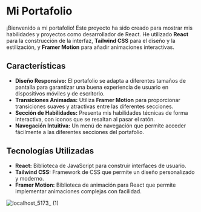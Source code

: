 # Mi Portafolio

¡Bienvenido a mi portafolio! Este proyecto ha sido creado para mostrar mis habilidades y proyectos como desarrollador de React. He utilizado **React** para la construcción de la interfaz, **Tailwind CSS** para el diseño y la estilización, y **Framer Motion** para añadir animaciones interactivas.

## Características

- **Diseño Responsivo:** El portafolio se adapta a diferentes tamaños de pantalla para garantizar una buena experiencia de usuario en dispositivos móviles y de escritorio.
- **Transiciones Animadas:** Utiliza **Framer Motion** para proporcionar transiciones suaves y atractivas entre las diferentes secciones.
- **Sección de Habilidades:** Presenta mis habilidades técnicas de forma interactiva, con iconos que se resaltan al pasar el ratón.
- **Navegación Intuitiva:** Un menú de navegación que permite acceder fácilmente a las diferentes secciones del portafolio.

## Tecnologías Utilizadas

- **React:** Biblioteca de JavaScript para construir interfaces de usuario.
- **Tailwind CSS:** Framework de CSS que permite un diseño personalizado y moderno.
- **Framer Motion:** Biblioteca de animación para React que permite implementar animaciones complejas con facilidad.

![localhost_5173_ (1)](https://github.com/user-attachments/assets/036f90f6-82d2-4821-8ca2-6a62e4d6881f)
